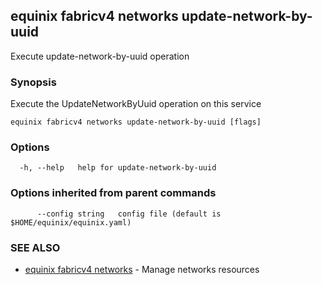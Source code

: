 ## equinix fabricv4 networks update-network-by-uuid

Execute update-network-by-uuid operation

### Synopsis

Execute the UpdateNetworkByUuid operation on this service

```
equinix fabricv4 networks update-network-by-uuid [flags]
```

### Options

```
  -h, --help   help for update-network-by-uuid
```

### Options inherited from parent commands

```
      --config string   config file (default is $HOME/equinix/equinix.yaml)
```

### SEE ALSO

* [equinix fabricv4 networks](equinix_fabricv4_networks.md)	 - Manage networks resources

